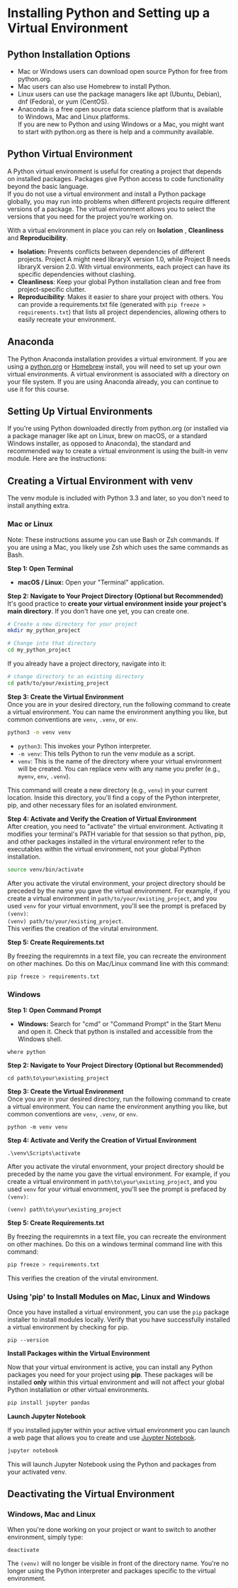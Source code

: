 # Installing Python and Setting up a Virtual Environment

## Python Installation Options

- Mac or Windows users can download open source Python for free from
python.org.  
- Mac users can also use Homebrew to install Python.  
- Linux users can use the package managers like apt (Ubuntu, Debian), dnf
(Fedora), or yum (CentOS).  
- Anaconda is a free open source data science platform that is available to
Windows, Mac and Linux platforms.  
If you are new to Python and using Windows or a Mac, you might want to start with
python.org as there is help and a community available.

## Python Virtual Environment

A Python virtual environment is useful for creating a project that depends on installed packages. Packages give Python access to code functionality beyond the basic language.  
If you do not use a virtual environment and install a Python package globally, you may run into problems when different projects require different versions of a package. The virtual environment allows you to select the versions that you need for the project you’re working on.  

With a virtual environment in place you can rely on **Isolation** , **Cleanliness** and **Reproducibility**.  
- **Isolation:** Prevents conflicts between dependencies of different projects. Project A might need libraryX version 1.0, while Project B needs libraryX version
2.0. With virtual environments, each project can have its specific dependencies
without clashing.
- **Cleanliness**: Keep your global Python installation clean and free from
project-specific clutter.
- **Reproducibility**: Makes it easier to share your project with others. You can provide a requirements.txt file (generated with `pip freeze > requirements.txt`) that lists all project dependencies, allowing others to
easily recreate your environment.

## Anaconda

The Python Anaconda installation provides a virtual environment. If you are using a
[python.org](https://www.python.org/) or [Homebrew](https://docs.brew.sh/Homebrew-and-Python) install, you will need to set up your own virtual environments.
A virtual environment is associated with a directory on your file system.
If you are using Anaconda already, you can continue to use it for this course.

## Setting Up Virtual Environments

If you're using Python downloaded directly from python.org (or installed via a
package manager like apt on Linux, brew on macOS, or a standard Windows installer,
as opposed to Anaconda), the standard and recommended way to create a virtual
environment is using the built-in venv module.
Here are the instructions:

## Creating a Virtual Environment with venv
The venv module is included with Python 3.3 and later, so you don't need to install
anything extra.

### Mac or Linux 

Note: These instructions assume you can use Bash or Zsh commands. If you are using a Mac, you likely use Zsh which uses the same commands as Bash. 
 
**Step 1: Open Terminal**  
- **macOS / Linux:** Open your "Terminal" application.  

**Step 2: Navigate to Your Project Directory (Optional but Recommended)**  
It's good practice to **create your virtual environment inside your project's main
directory**. If you don't have one yet, you can create one.  

```bash
# Create a new directory for your project
mkdir my_python_project 

# Change into that directory 
cd my_python_project
```

If you already have a project directory, navigate into it:  

```bash
# change directory to an existing directory
cd path/to/your/existing_project
```

**Step 3: Create the Virtual Environment**  
Once you are in your desired directory, run the following command to create a virtual environment. You can name the environment anything you like, but common
conventions are `venv`, `.venv`, or `env`.  

```bash
python3 -m venv venv
```

- `python3`: This invokes your Python interpreter. 
- `-m venv`: This tells Python to run the venv module as a script.   
- `venv`: This is the name of the directory where your virtual environment will be
created. You can replace venv with any name you prefer (e.g., `myenv`, `env`,
`.venv`). 

This command will create a new directory (e.g., `venv`) in your current location. Inside this directory, you'll find a copy of the Python interpreter, pip, and other necessary files for an isolated environment.  

**Step 4: Activate and Verify the Creation of Virtual Environment**  
After creation, you need to "activate" the virtual environment. Activating it modifies your terminal's PATH variable for that session so that python, pip, and other packages installed in the virtural environment refer to the executables within the virtual environment, not your global Python installation.  

```bash
source venv/bin/activate
```
After you activate the virutal environment, your project directory should be preceded by the
name you gave the virtual environment.  For example, if you create a virtual environment in 
`path/to/your/existing_project`, and you used `venv` for your virtual envornment, you'll see the prompt is prefaced by `(venv)`:   
`(venv) path/to/your/existing_project`.  
This verifies the creation of the virutal environment. 

**Step 5: Create Requirements.txt**

By freezing the requiremnts in a text file, you can recreate the environment on other machines.
Do this on Mac/Linux command line with this command:

```bash
pip freeze > requirements.txt
```



### Windows
**Step 1: Open Command Prompt**  
- **Windows:** Search for "cmd" or "Command Prompt" in the Start Menu and open it.
Check that python is installed and accessible from the Windows shell.

```shell
where python
```
**Step 2: Navigate to Your Project Directory (Optional but Recommended)**  

```shell
cd path\to\your\existing_project
```

**Step 3: Create the Virtual Environment**  
Once you are in your desired directory, run the following command to create a virtual environment. You can name the environment anything you like, but common
conventions are `venv`, `.venv`, or `env`.  

```shell
python -m venv venv
```

**Step 4: Activate and Verify the Creation of Virtual Environment**  

```shell
.\venv\Scripts\activate
```
After you activate the virutal envornment, your project directory should be preceded by the
name you gave the virtual environment.  For example, if you create a virtual environment in 
`path\to\your\existing_project`, and you used `venv` for your virtual envornment, you'll see the prompt is prefaced by `(venv)`:

```shell
(venv) path\to\your\existing_project
```

**Step 5: Create Requirements.txt**

By freezing the requiremnts in a text file, you can recreate the environment on other machines.
Do this on a windows terminal command line with this command:

```bash
pip freeze > requirements.txt
```

This verifies the creation of the virutal environment.

### Using 'pip' to Install Modules on Mac, Linux and Windows

Once you have installed a virtual environment, you can use the `pip` package installer to
install modules locally.  Verify that you have successfully installed a virtual environment 
by checking for pip.

```
pip --version
```

**Install Packages within the Virtual Environment**  

Now that your virtual environment is active, you can install any Python packages you need for your project using **pip**. These packages will be installed **only** within this virtual environment and will not affect your global Python installation or other virtual environments.  

```bash
pip install jupyter pandas
```

**Launch Jupyter Notebook**  

If you installed jupyter within your active virtual environment you can launch a web page that allows you to create and use [Juypter Notebook](https://docs.jupyter.org/en/latest/). 

```bash
jupyter notebook
```

This will launch Jupyter Notebook using the Python and packages from your activated
venv.  

## Deactivating the Virtual Environment 

### Windows, Mac and Linux
When you're done working on your project or want to switch to another environment,
simply type:

```shell
deactivate
```

The `(venv)` will no longer be visible in front of the directory name.  You're no longer using the Python interpreter and packages specific to the virtual environment.


